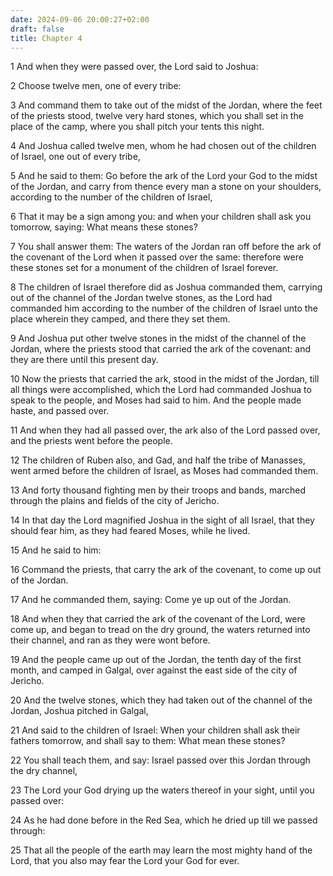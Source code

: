 ```yaml
---
date: 2024-09-06 20:00:27+02:00
draft: false
title: Chapter 4
---
```




1 And when they were passed over, the Lord said to Joshua:

2 Choose twelve men, one of every tribe:

3 And command them to take out of the midst of the Jordan, where the feet of the priests stood, twelve very hard stones, which you shall set in the place of the camp, where you shall pitch your tents this night.

4 And Joshua called twelve men, whom he had chosen out of the children of Israel, one out of every tribe,

5 And he said to them: Go before the ark of the Lord your God to the midst of the Jordan, and carry from thence every man a stone on your shoulders, according to the number of the children of Israel,

6 That it may be a sign among you: and when your children shall ask you tomorrow, saying: What means these stones?

7 You shall answer them: The waters of the Jordan ran off before the ark of the covenant of the Lord when it passed over the same: therefore were these stones set for a monument of the children of Israel forever.

8 The children of Israel therefore did as Joshua commanded them, carrying out of the channel of the Jordan twelve stones, as the Lord had commanded him according to the number of the children of Israel unto the place wherein they camped, and there they set them.

9 And Joshua put other twelve stones in the midst of the channel of the Jordan, where the priests stood that carried the ark of the covenant: and they are there until this present day.

10 Now the priests that carried the ark, stood in the midst of the Jordan, till all things were accomplished, which the Lord had commanded Joshua to speak to the people, and Moses had said to him. And the people made haste, and passed over.

11 And when they had all passed over, the ark also of the Lord passed over, and the priests went before the people.

12 The children of Ruben also, and Gad, and half the tribe of Manasses, went armed before the children of Israel, as Moses had commanded them.

13 And forty thousand fighting men by their troops and bands, marched through the plains and fields of the city of Jericho.

14 In that day the Lord magnified Joshua in the sight of all Israel, that they should fear him, as they had feared Moses, while he lived.

15 And he said to him:

16 Command the priests, that carry the ark of the covenant, to come up out of the Jordan.

17 And he commanded them, saying: Come ye up out of the Jordan.

18 And when they that carried the ark of the covenant of the Lord, were come up, and began to tread on the dry ground, the waters returned into their channel, and ran as they were wont before.

19 And the people came up out of the Jordan, the tenth day of the first month, and camped in Galgal, over against the east side of the city of Jericho.

20 And the twelve stones, which they had taken out of the channel of the Jordan, Joshua pitched in Galgal,

21 And said to the children of Israel: When your children shall ask their fathers tomorrow, and shall say to them: What mean these stones?

22 You shall teach them, and say: Israel passed over this Jordan through the dry channel,

23 The Lord your God drying up the waters thereof in your sight, until you passed over:

24 As he had done before in the Red Sea, which he dried up till we passed through:

25 That all the people of the earth may learn the most mighty hand of the Lord, that you also may fear the Lord your God for ever.

